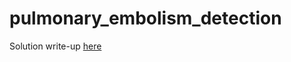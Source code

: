 # pulmonary_embolism_detection

Solution write-up [here](https://www.kaggle.com/c/rsna-str-pulmonary-embolism-detection/discussion/193415)
